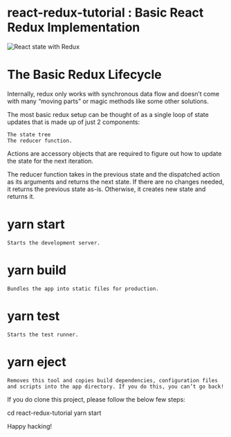 # react-redux-tutorial : Basic React Redux Implementation

![React state with Redux](http://onsen.io.s3-website-us-east-1.amazonaws.com/blog/content/images/2016/Jun/react_redux.png)

# The Basic Redux Lifecycle
Internally, redux only works with synchronous data flow and doesn’t come with many “moving parts” or magic methods like some other solutions.

The most basic redux setup can be thought of as a single loop of state updates that is made up of just 2 components:

    The state tree
    The reducer function.
    
Actions are accessory objects that are required to figure out how to update the state for the next iteration.

The reducer function takes in the previous state and the dispatched action as its arguments and returns the next state. If there are no changes needed, it returns the previous state as-is. Otherwise, it creates new state and returns it.



# yarn start
    Starts the development server.

# yarn build
    Bundles the app into static files for production.

# yarn test
    Starts the test runner.

# yarn eject
    Removes this tool and copies build dependencies, configuration files
    and scripts into the app directory. If you do this, you can’t go back!

If you do clone this project, please follow the below few steps:

  cd react-redux-tutorial
  yarn start

Happy hacking!

